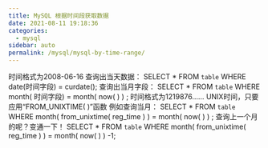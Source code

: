 ```yaml
---
title: MySQL 根据时间段获取数据
date: 2021-08-11 19:18:36
categories: 
  - mysql
sidebar: auto
permalink: /mysql/mysql-by-time-range/
---
```


时间格式为2008-06-16 
查询出当天数据： 
SELECT * FROM `table` WHERE date(时间字段) = curdate(); 
查询出当月字段： 
SELECT * 
FROM `table` 
WHERE month( 时间字段) = month( now( ) ) ; 
时间格式为1219876…… UNIX时间，只要应用“FROM_UNIXTIME( )”函数 
例如查询当月： 
SELECT * 
FROM `table` 
WHERE month( from_unixtime( reg_time ) ) = month( now( ) ) ; 
查询上一个月的呢？变通一下！ 
SELECT * 
FROM `table` 
WHERE month( from_unixtime( reg_time ) ) = month( now( ) ) -1;
